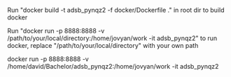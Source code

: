 Run "docker build -t adsb_pynqz2 -f docker/Dockerfile ." in root dir to build docker

Run "docker run -p 8888:8888 -v /path/to/your/local/directory:/home/jovyan/work -it adsb_pynqz2" to run docker, replace "/path/to/your/local/directory" with your own path

docker run -p 8888:8888 -v /home/david/Bachelor/adsb_pynqz2:/home/jovyan/work -it adsb_pynqz2